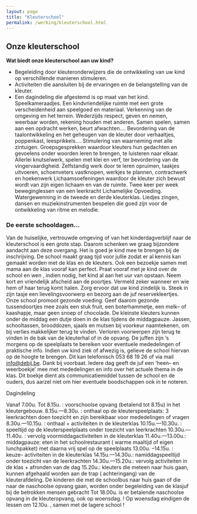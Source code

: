 ```yaml
---
layout: page
title: "Kleuterschool"
permalink: /werking/kleuterschool.html
--- 
```


## Onze kleuterschool
 
**Wat biedt onze kleuterschool aan uw kind?**

*   Begeleiding door kleuteronderwijzers die de ontwikkeling van uw kind op verschillende manieren stimuleren.
*   Activiteiten die aansluiten bij de ervaringen en de belangstelling van de kleuter.
*   Een dagindeling die afgestemd is op maat van het kind.
Speelkameraadjes.
Een kindvriendelijke ruimte met een grote verscheidenheid aan speelgoed en materiaal.
Verkenning van de omgeving en het terrein.
Wederzijds respect, geven en nemen, weerbaar worden, rekening houden met anderen.
Samen spelen, samen aan een opdracht werken, beurt afwachten….
Bevordering van de taalontwikkeling en het geheugen van de kleuter door verhaaltjes, poppenkast, leesprikkels….
Stimulering van waarneming met alle zintuigen.
Groepsgesprekken waardoor kleuters hun gedachten en gevoelens onder woorden leren te brengen, te luisteren naar elkaar.
Allerlei knutselwerk, spelen met klei en verf, ter bevordering van de vingervaardigheid.
Zelfstandig werk door te leren opruimen, taakjes uitvoeren, schoenveters vastknopen, werkjes te plannen, contractwerk en hoekenwerk
Lichaamsoefeningen waardoor de kleuter zich bewust wordt van zijn eigen lichaam en van de ruimte.
Twee keer per week beweginglessen van een leerkracht Lichamelijke Opvoeding.
Watergewenning in de tweede en derde kleuterklas.
Liedjes zingen, dansen en muziekinstrumenten bespelen die goed zijn voor de ontwikkeling van ritme en melodie.
 

### De eerste schooldagen...

Van de huiselijke, vertrouwde omgeving of van het kinderdagverblijf naar de kleuterschool is een grote stap. Daarom schenken we graag bijzondere aandacht aan deze overgang.
Het is goed je kind mee te brengen bij de inschrijving. De school maakt graag tijd voor jullie zodat er al kennis kan gemaakt worden met de klas en de kleuters. Ook een bezoekje samen met mama aan de klas vooraf kan perfect.
Praat vooraf met je kind over de school en wen , indien nodig, het kind al aan het uur van opstaan.
Neem kort en vriendelijk afscheid aan de poortjes. Vermeld zeker wanneer en wie hem of haar terug komt halen.
Zorg ervoor dat uw kind zindelijk is.
Steek in zijn tasje een lievelingsvoorwerp en bezorg aan de juf reservekleertjes.
Onze school promoot gezonde voeding. Geef daarom gezonde tussendoortjes mee zoals een stuk fruit, een boterhammetje, een melk– of kaashapje, maar geen snoep of chocolade.
De kleinste kleuters kunnen onder de middag een dutje doen in de klas tijdens de middagpauze.
Jassen, schooltassen, brooddozen, sjaals en mutsen bij voorkeur naamtekenen, om bij verlies makkelijker terug te vinden.
Verloren voorwerpen zijn terug te vinden in de bak van de kleuterhal of in de opvang.
De juffen zijn ‘s morgens op de speelplaats te bereiken voor eventuele mededelingen of praktische info.
Indien uw kind ziek of afwezig is, gelieve de school hiervan op de hoogte te brengen. Dit kan telefonisch 053 68 19 26 of via mail info@debij.be. Dank bij voorbaat.
Iedere dag geeft de juf een ‘heen– en weerboekje’ mee met mededelingen en info over het actuele thema in de klas. Dit boekje dient als communicatiemiddel tussen de school en de ouders, dus aarzel niet om hier eventuele boodschappen ook in te noteren.
 

Dagindeling


Vanaf 7.00u. Tot 8.15u. : voorschoolse opvang (betalend tot 8.15u) in het kleutergebouw.
8.15u.—8.30u. : onthaal op de kleuterspeelplaats: 3 leerkrachten doen toezicht en zijn bereikbaar voor mededelingen of vragen
8.30u.—10.15u. : onthaal + activiteiten in de kleuterklas
10.15u.—10.30u. : speeltijd op de kleuterspeelplaats onder toezicht van leerkrachten
10.30u.—11.40u. : vervolg voormiddagactiviteiten in de kleuterklas
11.40u.—13.00u.: middagpauze: eten in het schoolrestaurant ( warme maaltijd of eigen lunchpakket) met daarna vrij spel op de speelplaats
13.00u. –14.15u. : keuze- activiteiten in de kleuterklas
14.15u.—14.30u.: namiddagspeeltijd onder toezicht van de leerkrachten
14.30u.—15.20u.: vervolg activiteiten in de klas + afronden van de dag
15.20u.: kleuters die meteen naar huis gaan, kunnen afgehaald worden aan de trap ( achteringang) van de kleuterafdeling. De kinderen die met de schoolbus naar huis gaan of die naar de naschoolse opvang gaan, worden onder begeleiding van de klasjuf bij de betrokken mensen gebracht
Tot 18.00u. is er betalende naschoolse opvang in de kleuteropvang, ook op woensdag.
! Op woensdag eindigen de lessen om 12.10u. , samen met de lagere school !